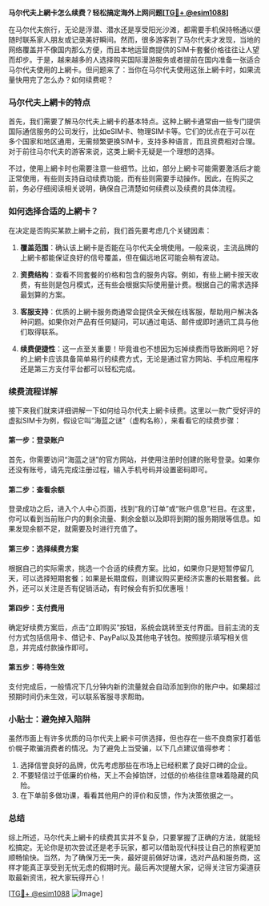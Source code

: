**马尔代夫上網卡怎么续费？轻松搞定海外上网问题[[TG💪+ @esim1088](https://t.me/s/esim1088)]**

在马尔代夫旅行，无论是浮潜、潜水还是享受阳光沙滩，都需要手机保持畅通以便随时联系家人朋友或记录美好瞬间。然而，很多游客到了马尔代夫才发现，当地的网络覆盖并不像国内那么方便，而且本地运营商提供的SIM卡套餐价格往往让人望而却步。于是，越来越多的人选择购买国际漫游服务或者提前在国内准备一张适合马尔代夫使用的上網卡。但问题来了：当你在马尔代夫使用这张上網卡时，如果流量快用完了怎么办？如何续费呢？

### 马尔代夫上網卡的特点

首先，我们需要了解马尔代夫上網卡的基本特点。这种上網卡通常由一些专门提供国际通信服务的公司发行，比如eSIM卡、物理SIM卡等。它们的优点在于可以在多个国家和地区通用，无需频繁更换SIM卡，支持多种语言，而且资费相对合理。对于前往马尔代夫的游客来说，这类上網卡无疑是一个理想的选择。

不过，使用上網卡时也需要注意一些细节。比如，部分上網卡可能需要激活后才能正常使用，有些则支持自动续费功能，而有些则需要手动操作。因此，在购买之前，务必仔细阅读相关说明，确保自己清楚如何续费以及续费的具体流程。

### 如何选择合适的上網卡？

在决定是否购买某款上網卡之前，我们首先要考虑几个关键因素：

1. **覆盖范围**：确认该上網卡是否能在马尔代夫全境使用。一般来说，主流品牌的上網卡都能保证良好的信号覆盖，但在偏远地区可能会稍有波动。
   
2. **资费结构**：查看不同套餐的价格和包含的服务内容。例如，有些上網卡按天收费，有些则是包月模式，还有些会根据实际使用量计费。根据自己的需求选择最划算的方案。

3. **客服支持**：优质的上網卡服务商通常会提供全天候在线客服，帮助用户解决各种问题。如果你对产品有任何疑问，可以通过电话、邮件或即时通讯工具与他们取得联系。

4. **续费便捷性**：这一点至关重要！毕竟谁也不想因为忘掉续费而导致断网吧？好的上網卡应该具备简单易行的续费方式，无论是通过官方网站、手机应用程序还是第三方支付平台都可以轻松完成。

### 续费流程详解

接下来我们就来详细讲解一下如何给马尔代夫上網卡续费。这里以一款广受好评的虚拟SIM卡为例，假设它叫“海蓝之谜”（虚构名称），来看看它的续费步骤：

#### 第一步：登录账户
首先，你需要访问“海蓝之谜”的官方网站，并使用注册时创建的账号登录。如果你还没有账号，请先完成注册过程，输入手机号码并设置密码即可。

#### 第二步：查看余额
登录成功之后，进入个人中心页面，找到“我的订单”或“账户信息”栏目。在这里，你可以看到当前账户内的剩余流量、剩余金额以及即将到期的服务期限等信息。如果发现余额不足，就需要及时进行充值了。

#### 第三步：选择续费方案
根据自己的实际需求，挑选一个合适的续费方案。比如，如果你只是短暂停留几天，可以选择短期套餐；如果是长期度假，则建议购买更经济实惠的长期套餐。此外，还可以关注是否有促销活动，有时候会有折扣优惠哦！

#### 第四步：支付费用
确定好续费方案后，点击“立即购买”按钮，系统会跳转至支付界面。目前主流的支付方式包括信用卡、借记卡、PayPal以及其他电子钱包。按照提示填写相关信息，并完成付款操作即可。

#### 第五步：等待生效
支付完成后，一般情况下几分钟内新的流量就会自动添加到你的账户中。如果超过预期时间仍未生效，可以联系客服寻求帮助。

### 小贴士：避免掉入陷阱

虽然市面上有许多优质的马尔代夫上網卡可供选择，但也存在一些不良商家打着低价幌子欺骗消费者的情况。为了避免上当受骗，以下几点建议值得参考：

1. 选择信誉良好的品牌，优先考虑那些在市场上已经积累了良好口碑的企业。
2. 不要轻信过于低廉的价格，天上不会掉馅饼，过低的价格往往意味着隐藏的风险。
3. 在下单前多做功课，看看其他用户的评价和反馈，作为决策依据之一。

### 总结

综上所述，马尔代夫上網卡的续费其实并不复杂，只要掌握了正确的方法，就能轻松搞定。无论你是初次尝试还是老手玩家，都可以借助现代科技让自己的旅程更加顺畅愉快。当然，为了确保万无一失，最好提前做好功课，选对产品和服务商，这样才能真正享受到无忧无虑的假期时光。最后再次提醒大家，记得关注官方渠道获取最新资讯，祝大家玩得开心！

[[TG💪+ @esim1088](https://t.me/s/esim1088) ![Image](https://i.postimg.cc/4NQfJmqS/Snipaste-2025-05-13-00-14-12.png)]
